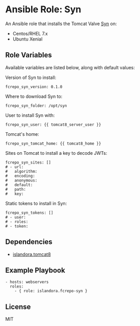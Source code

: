# Ansible Role: Syn

An Ansible role that installs the Tomcat Valve [Syn](https://github.com/Islandora-CLAW/Syn) on:

* Centos/RHEL 7.x
* Ubuntu Xenial

## Role Variables

Available variables are listed below, along with default values:

Version of Syn to install:
```
fcrepo_syn_version: 0.1.0
```

Where to download Syn to:
```
fcrepo_syn_folder: /opt/syn
```

User to install Syn with:
```
fcrepo_syn_user: {{ tomcat8_server_user }}
```

Tomcat's home:
```
fcrepo_syn_tomcat_home: {{ tomcat8_home }}
```

Sites on Tomcat to install a key to decode JWTs:
```
fcrepo_syn_sites: []
# - url:
#   algorithm:
#   encoding:
#   anonymous:
#   default:
#   path:
#   key:
```

Static tokens to install in Syn:
```
fcrepo_syn_tokens: []
# - user:
# - roles:
# - token:
```

## Dependencies

* [islandora.tomcat8](https://github.com/Islandora-DevOps/ansible-role-tomcat8)
  
## Example Playbook

    - hosts: webservers
      roles:
        - { role: islandora.fcrepo-syn }

## License

MIT